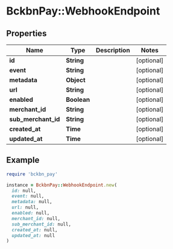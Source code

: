 # BckbnPay::WebhookEndpoint

## Properties

| Name | Type | Description | Notes |
| ---- | ---- | ----------- | ----- |
| **id** | **String** |  | [optional] |
| **event** | **String** |  | [optional] |
| **metadata** | **Object** |  | [optional] |
| **url** | **String** |  | [optional] |
| **enabled** | **Boolean** |  | [optional] |
| **merchant_id** | **String** |  | [optional] |
| **sub_merchant_id** | **String** |  | [optional] |
| **created_at** | **Time** |  | [optional] |
| **updated_at** | **Time** |  | [optional] |

## Example

```ruby
require 'bckbn_pay'

instance = BckbnPay::WebhookEndpoint.new(
  id: null,
  event: null,
  metadata: null,
  url: null,
  enabled: null,
  merchant_id: null,
  sub_merchant_id: null,
  created_at: null,
  updated_at: null
)
```

